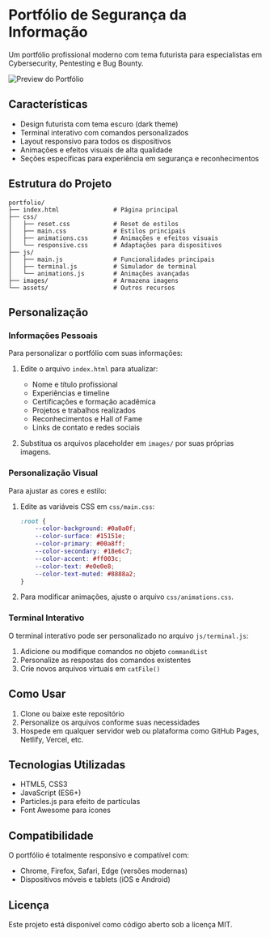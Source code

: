 # Portfólio de Segurança da Informação

Um portfólio profissional moderno com tema futurista para especialistas em Cybersecurity, Pentesting e Bug Bounty.

![Preview do Portfólio](preview.png)

## Características

- Design futurista com tema escuro (dark theme)
- Terminal interativo com comandos personalizados
- Layout responsivo para todos os dispositivos
- Animações e efeitos visuais de alta qualidade
- Seções específicas para experiência em segurança e reconhecimentos

## Estrutura do Projeto

```
portfolio/
├── index.html               # Página principal
├── css/
│   ├── reset.css            # Reset de estilos
│   ├── main.css             # Estilos principais 
│   ├── animations.css       # Animações e efeitos visuais
│   └── responsive.css       # Adaptações para dispositivos
├── js/
│   ├── main.js              # Funcionalidades principais
│   ├── terminal.js          # Simulador de terminal
│   └── animations.js        # Animações avançadas
├── images/                  # Armazena imagens
└── assets/                  # Outros recursos
```

## Personalização

### Informações Pessoais

Para personalizar o portfólio com suas informações:

1. Edite o arquivo `index.html` para atualizar:
   - Nome e título profissional
   - Experiências e timeline
   - Certificações e formação acadêmica
   - Projetos e trabalhos realizados
   - Reconhecimentos e Hall of Fame
   - Links de contato e redes sociais

2. Substitua os arquivos placeholder em `images/` por suas próprias imagens.

### Personalização Visual

Para ajustar as cores e estilo:

1. Edite as variáveis CSS em `css/main.css`:
   ```css
   :root {
       --color-background: #0a0a0f;
       --color-surface: #15151e;
       --color-primary: #00a8ff;
       --color-secondary: #18e6c7;
       --color-accent: #ff003c;
       --color-text: #e0e0e8;
       --color-text-muted: #8888a2;
   }
   ```

2. Para modificar animações, ajuste o arquivo `css/animations.css`.

### Terminal Interativo

O terminal interativo pode ser personalizado no arquivo `js/terminal.js`:

1. Adicione ou modifique comandos no objeto `commandList`
2. Personalize as respostas dos comandos existentes
3. Crie novos arquivos virtuais em `catFile()`

## Como Usar

1. Clone ou baixe este repositório
2. Personalize os arquivos conforme suas necessidades
3. Hospede em qualquer servidor web ou plataforma como GitHub Pages, Netlify, Vercel, etc.

## Tecnologias Utilizadas

- HTML5, CSS3
- JavaScript (ES6+)
- Particles.js para efeito de partículas
- Font Awesome para ícones

## Compatibilidade

O portfólio é totalmente responsivo e compatível com:
- Chrome, Firefox, Safari, Edge (versões modernas)
- Dispositivos móveis e tablets (iOS e Android)

## Licença

Este projeto está disponível como código aberto sob a licença MIT.